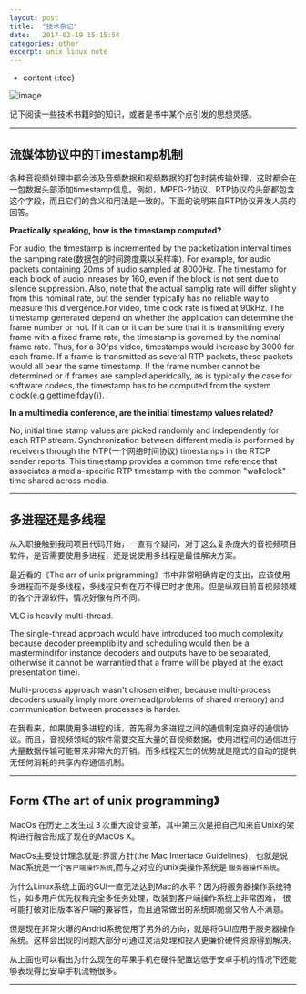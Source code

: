 ```yaml
---
layout: post
title:  "技术杂记"
date:   2017-02-19 15:15:54
categories: other
excerpt: unix linux note
---
```


* content
{:toc}


![image](http://coolshell.cn//wp-content/uploads/2012/05/Banni%C3%A8re-Unix-linux.jpg)

记下阅读一些技术书籍时的知识，或者是书中某个点引发的思想灵感。



---


## 流媒体协议中的Timestamp机制

各种音视频处理中都会涉及音频数据和视频数据的打包封装传输处理，这时都会在一包数据头部添加timestamp信息。例如，MPEG-2协议、RTP协议的头部都包含这个字段，而且它们的含义和用法是一致的。下面的说明来自RTP协议开发人员的回答。

**Practically speaking, how is the timestamp computed?**

For audio, the timestamp is incremented by the packetization interval times the samping rate(数据包的时间跨度乘以采样率). For example, for audio packets containing 20ms of audio sampled at 8000Hz. The timestamp for each block of audio inreases by 160, even if the block is not sent due to silence suppression. Also, note that the actual samplig rate will differ slightly from this nominal rate, but the sender typically has no reliable way to measure this divergence.For video, time clock rate is fixed at 90kHz. The timestamp generated depend on whether the application can determine the frame number or not. If it can or it can be sure that it is transmitting every frame with a fixed frame rate, the timestamp is governed by the nominal frame rate. Thus, for a 30fps video, timestamps would increase by 3000 for each frame. If a frame is transmitted as several RTP packets, these packets would all bear the same timestamp. If the frame number cannot be determined or if frames are sampled aperidcally, as is typically the case for software codecs, the timestamp has to be computed from the system clock(e.g gettimeifday()).


**In a multimedia conference, are the initial timestamp values related?**

No, initial time stamp values are picked randomly and independently for each RTP stream. Synchronization between different media is performed by receivers through the NTP(一个网络时间协议) timestamps in the RTCP sender reports. This timestamp provides a common time reference that associates a media-specific RTP timestamp with the common "wallclock" time shared across media.






---

## 多进程还是多线程

从入职接触到我司项目代码开始，一直有个疑问，对于这么复杂庞大的音视频项目软件，是否需要使用多进程，还是说使用多线程是最佳解决方案。

最近看的《The arr of unix prigramming》书中非常明确肯定的支出，应该使用多进程而不是多线程，多线程只有在万不得已时才使用。但是纵观目前音视频领域的各个开源软件，情况好像有所不同。

VLC is heavily multi-thread.

The single-thread approach would have introduced too much complexity because decoder preemptiblity and scheduling would then be a mastermind(for instance decoders and outputs have to be separated, otherwise it cannot be warrantied that a frame will be played at the exact presentation time).

Multi-process approach wasn't chosen either, because multi-process decoders usually imply more overhead(problems of shared memory) and communication between processes is harder.

在我看来，如果使用多进程的话，首先得为多进程之间的通信制定良好的通信协议。而且，音视频领域的软件需要交互大量的音视频数据，使用进程间的通信进行大量数据传输可能带来非常大的开销。而多线程天生的优势就是隐式的自动的提供无任何消耗的共享内存通信机制。


---

## Form 《The art of unix programming》

MacOs 在历史上发生过３次重大设计变革，其中第三次是把自己和来自Unix的架构进行融合形成了现在的MacOs X。

MacOs主要设计理念就是:界面方针(the Mac Interface Guidelines)，也就是说Mac系统是一个`客户端操作系统`,而与之对应的unix类操作系统是
`服务器操作系统`。

为什么Linux系统上面的GUI一直无法达到Mac的水平？因为将服务器操作系统特性，如多用户优先权和完全多任务处理，改装到客户端操作系统上非常困难，
很可能打破对旧版本客户端的兼容性，而且通常做出的系统即脆弱又令人不满意。

但是现在非常火爆的Andrid系统使用了另外的方向，就是将GUI应用于服务器操作系统。这样会出现的问题大部分可通过灵活处理和投入更廉价硬件资源得到解决。

从上面也可以看出为什么现在的苹果手机在硬件配置远低于安卓手机的情况下还能够表现得比安卓手机流畅很多。


---

